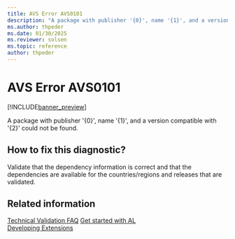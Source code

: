 ```yaml
---
title: AVS Error AVS0101
description: "A package with publisher '{0}', name '{1}', and a version compatible with '{2}' could not be found."
ms.author: thpeder
ms.date: 01/30/2025
ms.reviewer: solsen
ms.topic: reference
author: thpeder
---
```


# AVS Error AVS0101

[!INCLUDE[banner_preview](../includes/banner_preview.md)]

A package with publisher '{0}', name '{1}', and a version compatible with '{2}' could not be found.

## How to fix this diagnostic?

Validate that the dependency information is correct and that the dependencies are available for the countries/regions and releases that are validated.

## Related information

[Technical Validation FAQ](../devenv-checklist-submission-faq.md)
[Get started with AL](../devenv-get-started.md)  
[Developing Extensions](../devenv-dev-overview.md)  
